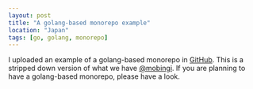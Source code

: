 ```yaml
---
layout: post
title: "A golang-based monorepo example"
location: "Japan"
tags: [go, golang, monorepo]
---
```


I uploaded an example of a golang-based monorepo in [GitHub](https://github.com/hawkhai/golang-monorepo). This is a stripped down version of what we have [@mobingi](https://twitter.com/mobingi). If you are planning to have a golang-based monorepo, please have a look.
